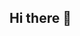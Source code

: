 ## Hi there 👋

<!--
**morahp9-wq/Morahp9-wq** is a ✨ _special_ ✨ repository because its `README.md` (this file) appears on your GitHub profile.

Here are some ideas to get you started:

- 🔭 I’m currently working on ... a creative story 
- 🌱 I’m currently learning ... Spanish, perhaps Mandarin too
- 👯 I’m looking to collaborate on ... visual novel
- 🤔 I’m looking for help with ... 
- 💬 Ask me about ... what shows I've been watching 
- 📫 How to reach me: ...
- 😄 Pronouns: ... She/her
- ⚡ Fun fact: ... I love ice cream 
- 🔗 An interesting link: ... <a href="https://github.com/emijrp/all-human-knowledge">link</a>
